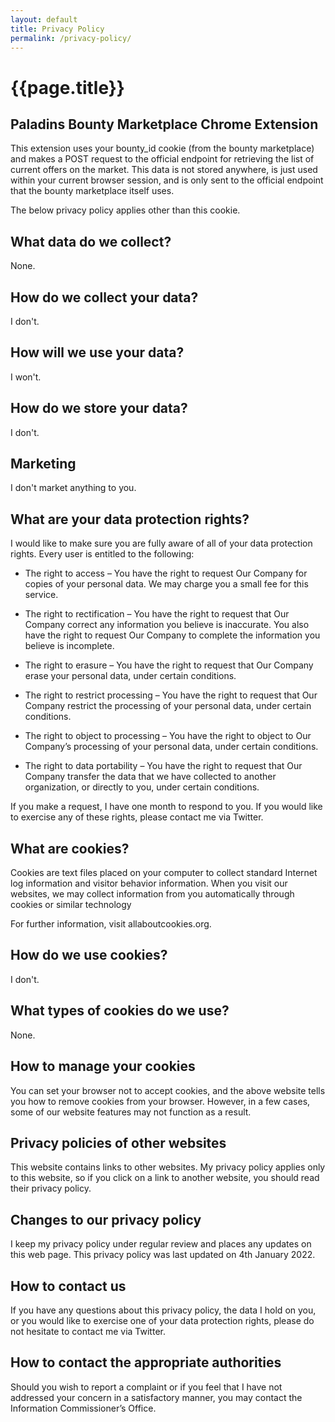 ```yaml
---
layout: default
title: Privacy Policy
permalink: /privacy-policy/
---
```


# {{page.title}}

## Paladins Bounty Marketplace Chrome Extension

This extension uses your bounty_id cookie (from the bounty marketplace) and makes a POST request to the official endpoint for retrieving the list of current offers on the market. This data is not stored anywhere, is just used within your current browser session, and is only sent to the official endpoint that the bounty marketplace itself uses.

The below privacy policy applies other than this cookie.

## What data do we collect?

None.

## How do we collect your data?

I don't.

## How will we use your data?

I won't.

## How do we store your data?

I don't.

## Marketing

I don't market anything to you.

## What are your data protection rights?

I would like to make sure you are fully aware of all of your data protection rights. Every user is entitled to the following:

* The right to access – You have the right to request Our Company for copies of your personal data. We may charge you a small fee for this service.

* The right to rectification – You have the right to request that Our Company correct any information you believe is inaccurate. You also have the right to request Our Company to complete the information you believe is incomplete.

* The right to erasure – You have the right to request that Our Company erase your personal data, under certain conditions.

* The right to restrict processing – You have the right to request that Our Company restrict the processing of your personal data, under certain conditions.

* The right to object to processing – You have the right to object to Our Company’s processing of your personal data, under certain conditions.

* The right to data portability – You have the right to request that Our Company transfer the data that we have collected to another organization, or directly to you, under certain conditions.

If you make a request, I have one month to respond to you. If you would like to exercise any of these rights, please contact me via Twitter. 

## What are cookies?

Cookies are text files placed on your computer to collect standard Internet log information and visitor behavior information. When you visit our websites, we may collect information from you automatically through cookies or similar technology

For further information, visit allaboutcookies.org.

## How do we use cookies?

I don't.

## What types of cookies do we use?

None.

## How to manage your cookies

You can set your browser not to accept cookies, and the above website tells you how to remove cookies from your browser. However, in a few cases, some of our website features may not function as a result.

## Privacy policies of other websites

This website contains links to other websites. My privacy policy applies only to this website, so if you click on a link to another website, you should read their privacy policy.

## Changes to our privacy policy

I keep my privacy policy under regular review and places any updates on this web page. This privacy policy was last updated on 4th January 2022.

## How to contact us

If you have any questions about this privacy policy, the data I hold on you, or you would like to exercise one of your data protection rights, please do not hesitate to contact me via Twitter.

## How to contact the appropriate authorities

Should you wish to report a complaint or if you feel that I have not addressed your concern in a satisfactory manner, you may contact the Information Commissioner’s Office.
